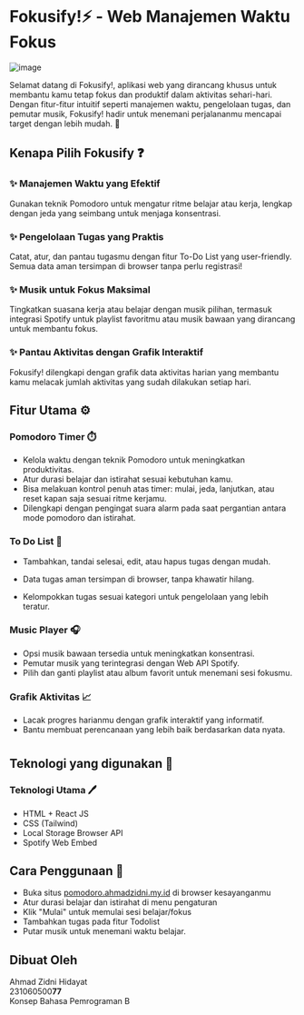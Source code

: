 # Fokusify!⚡ - Web Manajemen Waktu Fokus
![image](https://github.com/user-attachments/assets/2b092995-272d-49cb-8a0f-eb642fb316a8)

Selamat datang di Fokusify!, aplikasi web yang dirancang khusus untuk membantu kamu tetap fokus dan produktif dalam aktivitas sehari-hari. Dengan fitur-fitur intuitif seperti manajemen waktu, pengelolaan tugas, dan pemutar musik, Fokusify! hadir untuk menemani perjalananmu mencapai target dengan lebih mudah. 🎯

## Kenapa Pilih Fokusify ❓

### ✨ Manajemen Waktu yang Efektif

Gunakan teknik Pomodoro untuk mengatur ritme belajar atau kerja, lengkap dengan jeda yang seimbang untuk menjaga konsentrasi.

### ✨ Pengelolaan Tugas yang Praktis

Catat, atur, dan pantau tugasmu dengan fitur To-Do List yang user-friendly. Semua data aman tersimpan di browser tanpa perlu registrasi!

### ✨ Musik untuk Fokus Maksimal

Tingkatkan suasana kerja atau belajar dengan musik pilihan, termasuk integrasi Spotify untuk playlist favoritmu atau musik bawaan yang dirancang untuk membantu fokus.

### ✨ Pantau Aktivitas dengan Grafik Interaktif

Fokusify! dilengkapi dengan grafik data aktivitas harian yang membantu kamu melacak jumlah aktivitas yang sudah dilakukan setiap hari.

## Fitur Utama ⚙️

### Pomodoro Timer ⏱️

- Kelola waktu dengan teknik Pomodoro untuk meningkatkan produktivitas.
- Atur durasi belajar dan istirahat sesuai kebutuhan kamu.
- Bisa melakuan kontrol penuh atas timer: mulai, jeda, lanjutkan, atau reset kapan saja sesuai ritme kerjamu.
- Dilengkapi dengan pengingat suara alarm pada saat pergantian antara mode pomodoro dan istirahat.

### To Do List 📝

- Tambahkan, tandai selesai, edit, atau hapus tugas dengan mudah.

- Data tugas aman tersimpan di browser, tanpa khawatir hilang.
- Kelompokkan tugas sesuai kategori untuk pengelolaan yang lebih teratur.

### Music Player 🎧

- Opsi musik bawaan tersedia untuk meningkatkan konsentrasi.
- Pemutar musik yang terintegrasi dengan Web API Spotify.
- Pilih dan ganti playlist atau album favorit untuk menemani sesi fokusmu.

### Grafik Aktivitas 📈

- Lacak progres harianmu dengan grafik interaktif yang informatif.
- Bantu membuat perencanaan yang lebih baik berdasarkan data nyata.

#

## Teknologi yang digunakan 🔧

### Teknologi Utama 🖊️

- HTML + React JS
- CSS (Tailwind)
- Local Storage Browser API
- Spotify Web Embed

## Cara Penggunaan 📖

- Buka situs <a target="_blank" href="https://pomodoro.ahmadzidni.my.id">pomodoro.ahmadzidni.my.id</a> di browser kesayanganmu
- Atur durasi belajar dan istirahat di menu pengaturan
- Klik "Mulai" untuk memulai sesi belajar/fokus
- Tambahkan tugas pada fitur Todolist
- Putar musik untuk menemani waktu belajar.

## Dibuat Oleh

Ahmad Zidni Hidayat
<br/>
231060500<b>77</b>
<br/>
Konsep Bahasa Pemrograman B
